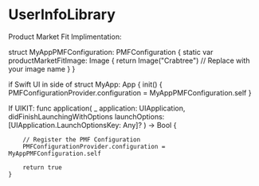 # UserInfoLibrary

Product Market Fit Implimentation:

struct MyAppPMFConfiguration: PMFConfiguration {
    static var productMarketFitImage: Image {
        return Image("Crabtree") // Replace with your image name
    }
}


if Swift UI in side of 
struct MyApp: App {
    init() {
        PMFConfigurationProvider.configuration = MyAppPMFConfiguration.self
    }
    
    
If UIKIT:
 func application(
        _ application: UIApplication,
        didFinishLaunchingWithOptions launchOptions: [UIApplication.LaunchOptionsKey: Any]?
    ) -> Bool {
        
        // Register the PMF Configuration
        PMFConfigurationProvider.configuration = MyAppPMFConfiguration.self

        return true
    }
